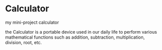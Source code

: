 # Calculator

my mini-project calculator

the Calculator is a portable device used in our daily life to perform various mathematical functions such as addition, subtraction, multiplication, division, root, etc.

